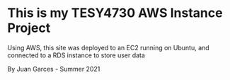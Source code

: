 # This is my TESY4730 AWS Instance Project

Using AWS, this site was deployed to an EC2 running on Ubuntu, and connected to a RDS instance to store user data

By Juan Garces - Summer 2021
